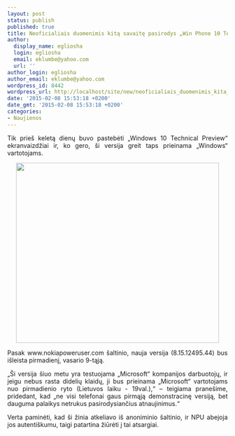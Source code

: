 ```yaml
---
layout: post
status: publish
published: true
title: Neoficialiais duomenimis kitą savaitę pasirodys „Win Phone 10 Tech Preview“
author:
  display_name: egliosha
  login: egliosha
  email: eklumbe@yahoo.com
  url: ''
author_login: egliosha
author_email: eklumbe@yahoo.com
wordpress_id: 8442
wordpress_url: http://localhost/site/new/neoficialiais_duomenimis_kita_savaite_pasirodys_win_10_tech_preview/
date: '2015-02-08 15:53:18 +0200'
date_gmt: '2015-02-08 15:53:18 +0200'
categories:
- Naujienos
---
```

<p style="text-align: justify;">
	Tik prie&scaron; keletą dienų buvo pastebėti &bdquo;Windows 10 Technical Preview&ldquo; ekranvaizdžiai ir, ko gero, &scaron;i versija greit taps prieinama &bdquo;Windows&ldquo; vartotojams.</p>
<p style="text-align: center;">
	<img alt="" src="http://technews.lt/userfiles/windows 10.jpg" style="width: 464px; height: 411px;" /></p>
<p style="text-align: justify;">
	Pasak www.nokiapoweruser.com &scaron;altinio, nauja versija (8.15.12495.44) bus i&scaron;leista pirmadienį, vasario 9-tąją.</p>
<p style="text-align: justify;">
	&bdquo;&Scaron;i versija &scaron;iuo metu yra testuojama &bdquo;Microsoft&ldquo; kompanijos darbuotojų, ir jeigu nebus rasta didelių klaidų, ji bus prieinama &bdquo;Microsoft&ldquo; vartotojams nuo pirmadienio ryto (Lietuvos laiku - 19val.),&ldquo; &ndash; teigiama prane&scaron;ime, pridedant, kad &bdquo;ne visi telefonai gaus pirmąją demonstracinę versiją, bet dauguma palaikys netrukus pasirodysiančius atnaujinimus.&ldquo;</p>
<p style="text-align: justify;">
	Verta paminėti, kad &scaron;i žinia atkeliavo i&scaron; anoniminio &scaron;altinio, ir NPU abejoja jos autenti&scaron;kumu, taigi patartina žiūrėti į tai atsargiai.&nbsp;</p>
